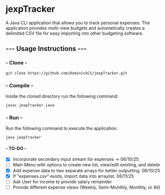 # jexpTracker

A Java CLI application that allows you to track personal expenses.
The application provides multi-view budgets and automatically creates
a delimited CSV file for easy importing into other budgeting software.

## --- Usage Instructions ---

### - Clone -

`git clone https://github.com/DominickCS/jexpTracker.git`

### - Compile -

Inside the cloned directory run the following command:

`javac jexpTracker.java`

### - Run -

Run the following command to execute the application:

`java jexpTracker`

#### - TO-DO -

- [x] Incorporate secondary input stream for expenses -> 06/10/25
- [ ] Main Menu with options to create new list, view/edit existing, and delete
- [x] Add expense data to two separate arrays for better outputting. 06/10/25
- [x] If "expenses.csv" exists, import data into arraylist. 06/11/25
- [ ] Ask User for income to provide salary remainder
- [ ] Provide different expense views (Weekly, Semi-Monthly, Monthly, or All)
